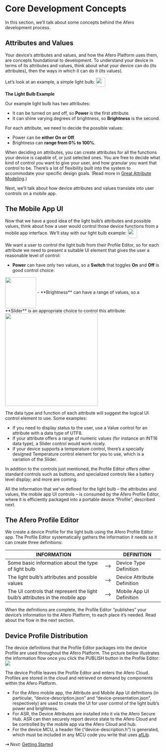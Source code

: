 # Core Development Concepts

In this section, we’ll talk about some concepts behind the Afero development process.

## Attributes and Values

Your device’s attributes and values, and how the Afero Platform uses them, are concepts foundational to development. To understand your device in terms of its attributes and values, think about what your device can do (its attributes), then the ways in which it can do it (its values).

Let’s look at an example, a simple light bulb:
<img src="../img/Lightbulb.png" width="30" style="vertical-align:middle;margin:0px 0px;border:none">

**The Light Bulb Example**

Our example light bulb has two attributes:

- It can be turned on and off, so **Power** is the first attribute.
- It can shine varying degrees of brightness, so **Brightness** is the second.

For each attribute, we need to decide the possible values:

- Power can be **either On or Off**.
- Brightness can **range from 0% to 100%**.

When deciding on attributes, you can create attributes for all the functions your device is capable of, or just selected ones. You are free to decide what kind of control you want to give your user, and how granular you want that control to be. There’s a lot of flexibility built into the system to accommodate your specific design goals. (Read more in [Great Attribute Modeling](../AttrModel).)

Next, we’ll talk about how device attributes and values translate into user controls on a mobile app.

## The Mobile App UI

Now that we have a good idea of the light bulb’s attributes and possible values, think about how a user would control those device functions from a mobile app interface. We’ll stay with our light bulb example:
<img src="../img/Lightbulb.png" width="30" style="vertical-align:middle;margin:0px 0px;border:none">

We want a user to control the light bulb from their Profile Editor, so for each attribute we need to present a suitable UI element that gives the user a reasonable level of control:

- **Power** can have only two values, so a **Switch** that toggles **On** and **Off** is good control choice:
<img src="../img/Switch.png" width="100" style="vertical-align:middle;margin:0px 0px;border:none">
- **Brightness** can have a range of values, so a **Slider** is an appropriate choice to control this attribute:<br><img src="../img/Slider.png" width="300" style="vertical-align:middle;margin:0px 0px;border:none">

The data type and function of each attribute will suggest the logical UI control element to use. Some examples:

- If you need to display status to the user, use a Value control for an attribute with a data type of UTF8.
- If your attribute offers a range of numeric values (for instance an INT16 data type), a Slider control would work nicely.
- If your device supports a temperature control, there’s a specially designed Temperature control element for you to use, which is a variation of the Slider.

In addition to the controls just mentioned, the Profile Editor offers other standard controls such as buttons, and specialized controls like a battery level display; and more are coming.

All the information that we’ve defined for the light bulb – the attributes and values, the mobile app UI controls – is consumed by the Afero Profile Editor, where it is efficiently packaged into a portable device “Profile”, described next.

## The Afero Profile Editor

We create a device Profile for the light bulb using the Afero Profile Editor app. The Profile Editor systematically gathers the information it needs so it can create three definitions:

| INFORMATION          |    | DEFINITION      |
| ------------------------------------------------------------ | ---- | --------------------------- |
| Some basic information about the type of light bulb          | ⟶    | Device Type Definition      |
| The light bulb’s attributes and possible values              | ⟶    | Device Attribute Definition |
| The UI controls that represent the light bulb’s attributes in the mobile app | ⟶    | Mobile App UI Definition    |

When the definitions are complete, the Profile Editor “publishes” your device’s information to the Afero Platform, to each place it’s needed. Read about the flow in the next section.

## Device Profile Distribution

The device definitions that the Profile Editor packages into the device Profile are used throughout the Afero Platform. The picture below illustrates the information flow once you click the PUBLISH button in the Profile Editor:
<br><img src="../img/APE-ProfileDistr.png" style="vertical-align:middle;margin:0px 0px;border:none">

The device Profile leaves the Profile Editor and enters the Afero Cloud. Profiles are stored in the cloud and retrieved on demand by components within the Afero Platform.

- For the Afero mobile app, the Attribute and Mobile App UI definitions (in particular, “device-description.json” and “device-presentation.json”, respectively) are used to create the UI for user control of the light bulb’s power and brightness.
- For ASR, the Device Attributes are installed into it via the Afero Secure Hub. ASR can then securely report device state to the Afero Cloud and be controlled by the mobile app via the Afero Cloud and hub.
- For the device MCU, a header file (“device-description.h”) is generated, which must be included in any MCU code you write that uses [afLib](../API-afLib).

 **&#8674;** *Next:* [Getting Started](../Tutorials)